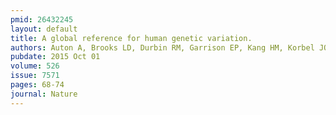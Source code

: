 ```yaml
---
pmid: 26432245
layout: default
title: A global reference for human genetic variation.
authors: Auton A, Brooks LD, Durbin RM, Garrison EP, Kang HM, Korbel JO, Marchini JL, McCarthy S, McVean GA, Abecasis GR, 1000 Genomes Project Consortium
pubdate: 2015 Oct 01
volume: 526
issue: 7571
pages: 68-74
journal: Nature
---
```

